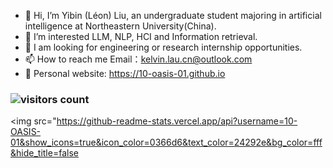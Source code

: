 - 👋 Hi, I’m Yibin (Léon) Liu, an undergraduate student majoring in artificial intelligence at Northeastern University(China). 
- 👀 I’m interested LLM, NLP, HCI and Information retrieval.
- 🌱 I am looking for engineering or research internship opportunities.
- 📫 How to reach me Email：kelvin.lau.cn@outlook.com
- 📖 Personal website: https://10-oasis-01.github.io

### ![visitors count](https://visitors-by-url-pls-dont-use-this-in-your-repo.vercel.app/10-OASIS-01-github-readme)
<img src="https://github-readme-stats.vercel.app/api?username=10-OASIS-01&show_icons=true&icon_color=0366d6&text_color=24292e&bg_color=fff&hide_title=false

<!---
10-OASIS-01/10-OASIS-01 is a ✨ special ✨ repository because its `README.md` (this file) appears on your GitHub profile.
You can click the Preview link to take a look at your changes.
--->
